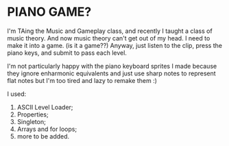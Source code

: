 # PIANO GAME?

I'm TAing the Music and Gameplay class, and recently I taught a class of music theory.
And now music theory can't get out of my head. I need to make it into a game. (is it a game??)
Anyway, just listen to the clip, press the piano keys, and submit to pass each level.

I'm not particularly happy with the piano keyboard sprites I made because they ignore enharmonic equivalents and just use sharp notes to represent flat notes but I'm too tired and lazy to remake them :)

I used:
1. ASCII Level Loader;
2. Properties;
3. Singleton;
4. Arrays and for loops;
5. more to be added.

